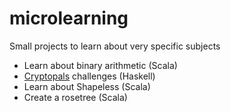 # microlearning
Small projects to learn about very specific subjects

- Learn about binary arithmetic (Scala)
- [Cryptopals](https://cryptopals.com/) challenges (Haskell)
- Learn about Shapeless (Scala)
- Create a rosetree (Scala)
